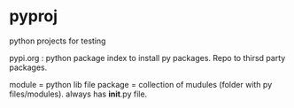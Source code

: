 # pyproj
python projects for testing

pypi.org : python package index to install py packages. Repo to thirsd party packages.

module = python lib file
package = collection of mudules (folder with py files/modules). always has __init__.py file.
